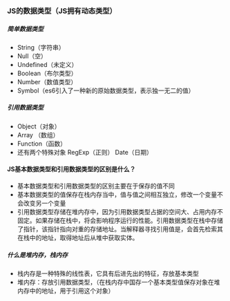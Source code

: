 ### JS的数据类型（JS拥有动态类型）
##### 简单数据类型
* String（字符串）
* Null（空）
* Undefined（未定义）
* Boolean（布尔类型）
* Number（数值类型）
* Symbol（es6引入了一种新的原始数据类型，表示独一无二的值）
##### 引用数据类型
* Object（对象）
* Array （数组）
* Function（函数）
* 还有两个特殊对象
    RegExp（正则）
    Date（日期）

#### JS基本数据类型和引用数据类型的区别是什么？
* 基本数据类型和引用数据类型的区别主要在于保存的值不同
* 基本数据类型的值保存在栈内存当中，值与值之间相互独立，修改一个变量不会改变另一个变量
* 引用数据类型存储在堆内存中，因为引用数据类型占据的空间大、占用内存不固定。如果存储在栈中，将会影响程序运行的性能。引用数据类型在栈中存储了指针，该指针指向对重的存储地址。当解释器寻找引用值是，会首先检索其在栈中的地址，取得地址后从堆中获取实体。

##### 什么是堆内存，栈内存
* 栈内存是一种特殊的线性表，它具有后进先出的特征，存放基本类型
* 堆内存：存放引用数据类型，（在栈内存中国存一个基本类型值保存对象在堆内存中的地址，用于引用这个对象）